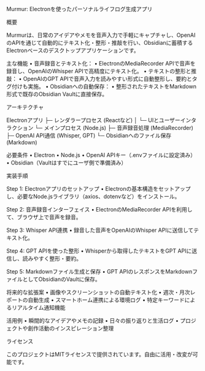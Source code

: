 Murmur: Electronを使ったパーソナルライフログ生成アプリ

概要

Murmurは、日常のアイデアやメモを音声入力で手軽にキャプチャし、OpenAIのAPIを通じて自動的にテキスト化・整形・推敲を行い、Obsidianに蓄積するElectronベースのデスクトップアプリケーションです。

主な機能
• 音声録音とテキスト化：
• ElectronのMediaRecorder APIで音声を録音し、OpenAIのWhisper APIで高精度にテキスト化。
• テキストの整形と推敲：
• OpenAIのGPT APIで音声入力を読みやすい形式に自動整形し、要約とタグ付けも実施。
• Obsidianへの自動保存：
• 整形されたテキストをMarkdown形式で既存のObsidian Vaultに直接保存。

アーキテクチャ

Electronアプリ
├─ レンダラープロセス (Reactなど)
│ └─ UIとユーザーインタラクション
└─ メインプロセス (Node.js)
├─ 音声録音処理 (MediaRecorder)
├─ OpenAI API通信 (Whisper, GPT)
└─ Obsidianへのファイル保存 (Markdown)

必要条件
• Electron
• Node.js
• OpenAI APIキー（.envファイルに設定済み）
• Obsidian（Vaultはすでにユーザ側で準備済み）

実装手順

Step 1: Electronアプリのセットアップ
• Electronの基本構造をセットアップし、必要なNode.jsライブラリ（axios、dotenvなど）をインストール。

Step 2: 音声録音インターフェイス
• ElectronのMediaRecorder APIを利用して、ブラウザ上で音声を録音。

Step 3: Whisper API連携
• 録音した音声をOpenAIのWhisper APIに送信してテキスト化。

Step 4: GPT APIを使った整形
• Whisperから取得したテキストをGPT APIに送信し、読みやすく整形・要約。

Step 5: Markdownファイル生成と保存
• GPT APIのレスポンスをMarkdownファイルとしてObsidianのVaultに保存。

将来的な拡張案
• 画像やスクリーンショットの自動テキスト化
• 週次・月次レポートの自動生成
• スマートホーム連携による環境ログ
• 特定キーワードによるリアルタイム通知機能

活用例
• 瞬間的なアイデアやメモの記録
• 日々の振り返りと生活ログ
• プロジェクトや創作活動のインスピレーション整理

ライセンス

このプロジェクトはMITライセンスで提供されています。自由に活用・改変が可能です。
